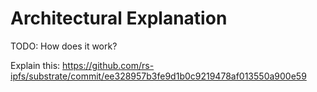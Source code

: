 # Architectural Explanation

TODO: How does it work?

Explain this: https://github.com/rs-ipfs/substrate/commit/ee328957b3fe9d1b0c9219478af013550a900e59

